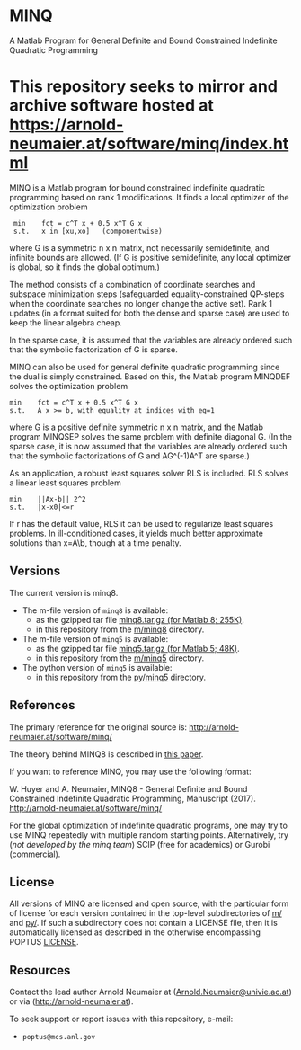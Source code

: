 # MINQ
A Matlab Program for General Definite and Bound Constrained Indefinite Quadratic Programming

This repository seeks to mirror and archive software hosted at https://arnold-neumaier.at/software/minq/index.html
===

MINQ is a Matlab program for bound constrained indefinite quadratic programming based on rank 1 modifications. It finds a local optimizer of the optimization problem

     min    fct = c^T x + 0.5 x^T G x 
     s.t.   x in [xu,xo]   (componentwise)

where G is a symmetric n x n matrix, not necessarily semidefinite, and infinite bounds are allowed. (If G is positive semidefinite, any local optimizer is global, so it finds the global optimum.)

The method consists of a combination of coordinate searches and subspace minimization steps (safeguarded equality-constrained QP-steps when the coordinate searches no longer change the active set). Rank 1 updates (in a format suited for both the dense and sparse case) are used to keep the linear algebra cheap.

In the sparse case, it is assumed that the variables are already ordered such that the symbolic factorization of G is sparse.

MINQ can also be used for general definite quadratic programming since the dual is simply constrained. Based on this, the Matlab program MINQDEF solves the optimization problem

    min    fct = c^T x + 0.5 x^T G x 
    s.t.   A x >= b, with equality at indices with eq=1

where G is a positive definite symmetric n x n matrix, and the Matlab program MINQSEP solves the same problem with definite diagonal G. (In the sparse case, it is now assumed that the variables are already ordered such that the symbolic factorizations of G and AG^(-1)A^T are sparse.)

As an application, a robust least squares solver RLS is included. RLS solves a linear least squares problem

    min    ||Ax-b||_2^2  
    s.t.   |x-x0|<=r

If r has the default value, RLS it can be used to regularize least squares problems. In ill-conditioned cases, it yields much better approximate solutions than x=A\b, though at a time penalty.

## Versions
The current version is minq8. 
- The m-file version of `minq8` is available:
  - as the gzipped tar file [minq8.tar.gz (for Matlab 8; 255K)](https://arnold-neumaier.at/software/minq/minq8.tar.gz).
  - in this repository from the [m/minq8](https://github.com/POptUS/MINQ/tree/main/m/minq8) directory.   
- The m-file version of `minq5` is available:
  - as the gzipped tar file [minq5.tar.gz (for Matlab 5; 48K)](https://arnold-neumaier.at/software/minq/minq5.tar.gz).
  - in this repository from the [m/minq5](https://github.com/POptUS/MINQ/tree/main/m/minq5) directory. 
- The python version of `minq5` is available:
  - in this repository from the [py/minq5](https://github.com/POptUS/MINQ/tree/main/py/minq5) directory. 
  
## References
The primary reference for the original source is: http://arnold-neumaier.at/software/minq/

The theory behind MINQ8 is described in [this paper](https://arnold-neumaier.at/software/minq/minq8/minq8.pdf).

If you want to reference MINQ, you may use the following format:

W. Huyer and A. Neumaier, MINQ8 - General Definite and Bound Constrained Indefinite Quadratic Programming, Manuscript (2017). http://arnold-neumaier.at/software/minq/

For the global optimization of indefinite quadratic programs, one may try to use MINQ repeatedly with multiple random starting points. Alternatively, try (*not developed by the minq team*) SCIP (free for academics) or Gurobi (commercial).

## License 
All versions of MINQ are licensed and open source, with the particular form of license for each version contained in the top-level subdirectories of [m/](/m/) and [py/](/py/).  If such a subdirectory does not contain a LICENSE file, then it is automatically licensed as described in the otherwise encompassing POPTUS [LICENSE](/LICENSE).  


## Resources
Contact the lead author Arnold Neumaier at (Arnold.Neumaier@univie.ac.at) or via (http://arnold-neumaier.at).

To seek support or report issues with this repository, e-mail:

 * ``poptus@mcs.anl.gov``
 
